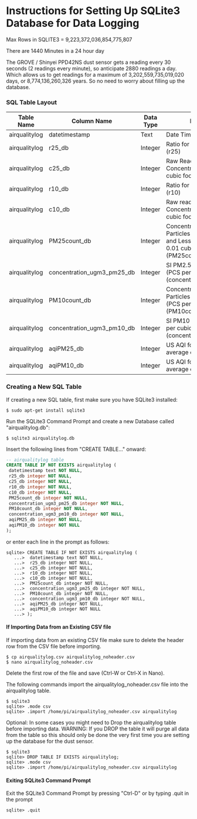 # Instructions for Setting Up SQLite3 Database for Data Logging

Max Rows in SQLITE3 = 9,223,372,036,854,775,807

There are 1440 Minutes in a 24 hour day

The GROVE / Shinyei PPD42NS dust sensor gets a reading every 30 seconds (2 readings every minute), so anticipate 2880 readings a day. Which allows us to get readings for a maximum of 3,202,559,735,019,020 days, or 8,774,136,260,326 years. So no need to worry about filling up the database.

### SQL Table Layout

Table Name		|Column Name		            |Data Type			    |Description
--------------|---------------------------|-------------------|----------------------------------------------
airqualitylog	|datetimestamp			        |Text               |Date Time Stamp
airqualitylog	|r25_db                     |Integer            |Ratio for PM2.5 (P2 or Pin4) (r25)
airqualitylog	|c25_db                     |Integer            |Raw Readings of PM2.5 Concentration (PCS per 0.01 cubic foot) (c25)
airqualitylog	|r10_db                     |Integer            |Ratio for PM1.0 (P1 or Pin2) (r10)
airqualitylog	|c10_db                     |Integer            |Raw readings of PM1.0 Concentration (PCS  per 0.01 cubic foot) (c10)
airqualitylog	|PM25count_db               |Integer            |Concentration Count for Particles Greater than 1µg and Less than 2.5µ (PCS per 0.01 cubic foot) (PM25count = c10 - c25)
airqualitylog	|concentration_ugm3_pm25_db |Integer            |SI PM2.5 Concentration (PCS per cubic metre) (concentration_ugm3_pm25)
airqualitylog	|PM10count_db               |Integer            |Concentration Count for Particles greater than 2.5 µg (PCS per 0.01 cubic foot) (PM10count = c25)
airqualitylog	|concentration_ugm3_pm10_db |Integer            |SI PM10 Concentration (PCS per cubic metre)(concentration_ugm3_pm10)
airqualitylog	|aqiPM25_db                 |Integer            |US AQI for PM2.5 (Should be average of a 24h reading)
airqualitylog	|aqiPM10_db                 |Integer            |US AQI for PM10 (Should be average of a 24h reading)


### Creating a New SQL Table

If creating a new SQL table, first make sure you have SQLite3 installed:
```shell
$ sudo apt-get install sqlite3 
```

Run the SQLite3 Command Prompt and create a new Database called "airqualitylog.db":
```shell
$ sqlite3 airqualitylog.db 
```

Insert the following lines from "CREATE TABLE..." onward:
```SQL
-- airqualitylog table
CREATE TABLE IF NOT EXISTS airqualitylog (
 datetimestamp text NOT NULL,
 r25_db integer NOT NULL,
 c25_db integer NOT NULL,
 r10_db integer NOT NULL,
 c10_db integer NOT NULL,
 PM25count_db integer NOT NULL,
 concentration_ugm3_pm25_db integer NOT NULL,
 PM10count_db integer NOT NULL,
 concentration_ugm3_pm10_db integer NOT NULL,
 aqiPM25_db integer NOT NULL,
 aqiPM10_db integer NOT NULL
);
```

or enter each line in the prompt as follows:
```
sqlite> CREATE TABLE IF NOT EXISTS airqualitylog (
   ...>  datetimestamp text NOT NULL,
   ...>  r25_db integer NOT NULL,
   ...>  c25_db integer NOT NULL,
   ...>  r10_db integer NOT NULL,
   ...>  c10_db integer NOT NULL,
   ...>  PM25count_db integer NOT NULL,
   ...>  concentration_ugm3_pm25_db integer NOT NULL,
   ...>  PM10count_db integer NOT NULL,
   ...>  concentration_ugm3_pm10_db integer NOT NULL,
   ...>  aqiPM25_db integer NOT NULL,
   ...>  aqiPM10_db integer NOT NULL
   ...> );
```

#### If Importing Data from an Existing CSV file
If importing data from an existing CSV file make sure to delete the header row from the CSV file before importing.
```shell
$ cp airqualitylog.csv airqualitylog_noheader.csv
$ nano airqualitylog_noheader.csv
```
Delete the first row of the file and save (Ctrl-W or Ctrl-X in Nano).


The following commands import the airqualitylog_noheader.csv file into the airqualitylog table.

```shell
$ sqlite3
sqlite> .mode csv
sqlite> .import /home/pi/airqualitylog_noheader.csv airqualitylog
```

Optional: In some cases you might need to Drop the airqualitylog table before importing data. WARNING: If you DROP the table it will purge all data from the table so this should only be done the very first time you are setting up the database for the dust sensor.
```shell
$ sqlite3
sqlite> DROP TABLE IF EXISTS airqualitylog;
sqlite> .mode csv
sqlite> .import /home/pi/airqualitylog_noheader.csv airqualitylog
```


#### Exiting SQLite3 Command Prompt
Exit the SQLite3 Command Prompt by pressing "Ctrl-D" or by typing .quit in the prompt
```shell
sqlite> .quit
```
